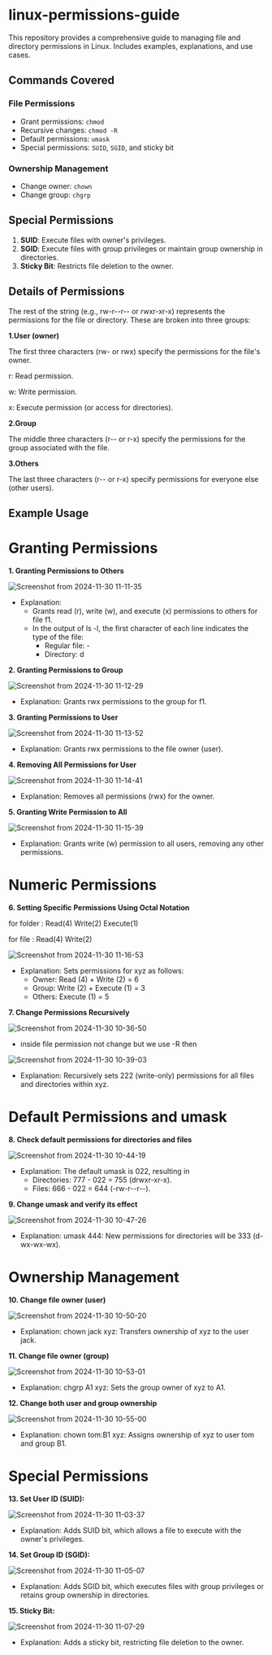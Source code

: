# linux-permissions-guide
 This repository provides a comprehensive guide to managing file and directory permissions in Linux. Includes examples, explanations, and use cases.

## Commands Covered 
### File Permissions 
- Grant permissions: `chmod`
- Recursive changes: `chmod -R`
- Default permissions: `umask`
- Special permissions: `SUID`, `SGID`, and sticky bit
 ### Ownership Management 
- Change owner: `chown`
- Change group: `chgrp`
## Special Permissions 
1. **SUID**: Execute files with owner's privileges.
2. **SGID**: Execute files with group privileges or maintain group ownership in directories.
3. **Sticky Bit**: Restricts file deletion to the owner.

## Details of Permissions
The rest of the string (e.g., rw-r--r-- or rwxr-xr-x) represents the permissions for the file or directory. These are broken into three groups:

**1.User (owner)**

The first three characters (rw- or rwx) specify the permissions for the file's owner.

r: Read permission.

w: Write permission.

x: Execute permission (or access for directories).

**2.Group**

The middle three characters (r-- or r-x) specify the permissions for the group associated with the file.

**3.Others**

The last three characters (r-- or r-x) specify permissions for everyone else (other users).



## Example Usage 

# Granting Permissions
**1. Granting Permissions to Others**

![Screenshot from 2024-11-30 11-11-35](https://github.com/user-attachments/assets/ba684c62-7355-48b0-b79b-062534c29fc2)

        
  - Explanation:
    - Grants read (r), write (w), and execute (x) permissions to others for file f1.
    - In the output of ls -l, the first character of each line indicates the type of the file:
      - Regular file: - 
      - Directory: d
    
**2. Granting Permissions to Group**
       
![Screenshot from 2024-11-30 11-12-29](https://github.com/user-attachments/assets/ce0b410a-6e22-480f-a395-ef9d631baee4)


  - Explanation: Grants rwx permissions to the group for f1.

**3. Granting Permissions to User**

![Screenshot from 2024-11-30 11-13-52](https://github.com/user-attachments/assets/b3df4a47-426f-4bb4-baa1-993bb70638df)

     
  - Explanation: Grants rwx permissions to the file owner (user).

**4. Removing All Permissions for User**

![Screenshot from 2024-11-30 11-14-41](https://github.com/user-attachments/assets/ca1ac753-58c4-46cf-b02e-0562cbb8ca8d)

  - Explanation: Removes all permissions (rwx) for the owner.

 **5. Granting Write Permission to All**
    
 ![Screenshot from 2024-11-30 11-15-39](https://github.com/user-attachments/assets/9e5d85f2-4df5-44fd-8c93-b01651ef9167)


  - Explanation: Grants write (w) permission to all users, removing any other permissions.

# Numeric Permissions
  
  **6. Setting Specific Permissions Using Octal Notation**
    
  for folder : Read(4) Write(2) Execute(1) 
 
  for file : Read(4) Write(2)
 
![Screenshot from 2024-11-30 11-16-53](https://github.com/user-attachments/assets/2633363b-4ec4-428b-8ca9-3723ad0e96a6)

  - Explanation: Sets permissions for xyz as follows:
     - Owner: Read (4) + Write (2) = 6
     - Group: Write (2) + Execute (1) = 3
     - Others: Execute (1) = 5

  **7. Change Permissions Recursively**

![Screenshot from 2024-11-30 10-36-50](https://github.com/user-attachments/assets/7fd25d16-d5fe-42b4-8b9c-fdb489fc7f2d)

  - inside file permission not change but we use -R then

![Screenshot from 2024-11-30 10-39-03](https://github.com/user-attachments/assets/0db0903a-5a30-4c47-9b24-e269e4e88c2b)

  - Explanation: Recursively sets 222 (write-only) permissions for all files and directories within xyz.

# Default Permissions and umask
    
  **8. Check default permissions for directories and files**
       
![Screenshot from 2024-11-30 10-44-19](https://github.com/user-attachments/assets/7c3a1dc7-a70c-47cb-8f80-bf072fb2fdf0)

  - Explanation: The default umask is 022, resulting in
      - Directories: 777 - 022 = 755 (drwxr-xr-x).
      - Files: 666 - 022 = 644 (-rw-r--r--).
  
  **9. Change umask and verify its effect**

  ![Screenshot from 2024-11-30 10-47-26](https://github.com/user-attachments/assets/d497571e-b09d-48f5-ab25-1f5d19f2c93a)

   - Explanation: umask 444: New permissions for directories will be 333 (d-wx-wx-wx).

# Ownership Management

  **10. Change file owner (user)**
      
  ![Screenshot from 2024-11-30 10-50-20](https://github.com/user-attachments/assets/683b3ab1-049b-4c3e-a9cb-b2e966e5df07)

  - Explanation: chown jack xyz: Transfers ownership of xyz to the user jack.
    
  **11. Change file owner (group)**
      
  ![Screenshot from 2024-11-30 10-53-01](https://github.com/user-attachments/assets/51fa201b-a9e1-41b3-8b35-f278a021a895)

  - Explanation: chgrp A1 xyz: Sets the group owner of xyz to A1.
    
  **12. Change both user and group ownership**
       
  ![Screenshot from 2024-11-30 10-55-00](https://github.com/user-attachments/assets/1cbc3679-ae36-45ea-8bea-d7bf11080595)

  - Explanation: chown tom:B1 xyz: Assigns ownership of xyz to user tom and group B1.
    
# Special Permissions  
  **13. Set User ID (SUID):**
        
  ![Screenshot from 2024-11-30 11-03-37](https://github.com/user-attachments/assets/33011214-831d-4b61-bb99-9357fa0fd633)

  - Explanation: Adds SUID bit, which allows a file to execute with the owner's privileges.
        
  **14. Set Group ID (SGID):**

  ![Screenshot from 2024-11-30 11-05-07](https://github.com/user-attachments/assets/d92a9c02-137d-4e09-93dc-74829b29dfad)

   - Explanation: Adds SGID bit, which executes files with group privileges or retains group ownership in directories.
  
  **15. Sticky Bit:**
          
  ![Screenshot from 2024-11-30 11-07-29](https://github.com/user-attachments/assets/d8c6ded6-b5b0-4955-b5f0-cdbd083664d3)

  - Explanation: Adds a sticky bit, restricting file deletion to the owner.
